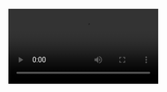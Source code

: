 ![](https://github.com/n-p-m/NirmalPhiliposeMathew/blob/main/FrontEndDevelopment/JavaDev/Recording%202024-01-22%20200633.mp4)
